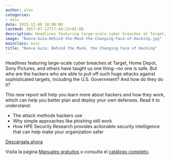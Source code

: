 ```yaml
---
author: alex
categories:
- misc
date: 2015-12-08 10:00:00
lastmod: 2017-07-12T17:44:23+01:00
description: Headlines featuring large-scale cyber breaches at Target, Home Depot, Sony Pictures, and others have taught us one thing--no one is safe. But who are the hackers who are able to pull off such huge attacks against sophisticated targets, including the U.S. Government? And how do they do it?
image: "Nueva-Guía-Behind-the-Mask-the-Changing-Face-of-Hacking.jpg"
mainclass: misc
title: "Nueva Guía: Behind the Mask, the Changing Face of Hacking"
---
```


<figure>
    <a href="http://elbauldelprogramador.tradepub.com/c/pubRD.mpl?sr=oc&_t=oc:&qf=w_hp467"><amp-img sizes="(min-width: 199px) 199px, 100vw" on="tap:lightbox1" role="button" tabindex="0" layout="responsive" src="/img/Nueva-Guía-Behind-the-Mask-the-Changing-Face-of-Hacking2.jpg" title="Nueva Guía: Behind the Mask, the Changing Face of Hacking" alt="Nueva Guía: Behind the Mask, the Changing Face of Hacking" width="199px" height="258px" /></a>
</figure>

Headlines featuring large-scale cyber breaches at Target, Home Depot, Sony Pictures, and others have taught us one thing--no one is safe. But who are the hackers who are able to pull off such huge attacks against sophisticated targets, including the U.S. Government? And how do they do it?

This new report will help you learn more about hackers and how they work, which can help you better plan and deploy your own defenses. Read it to understand:

<!--more--><!--ad-->

- The attack methods hackers use
- Why simple approaches like phishing still work
- How HPE Security Research provides actionable security intelligence that can help make your organization safer

<div class="button-post">
<a href="http://elbauldelprogramador.tradepub.com/c/pubRD.mpl?sr=oc&_t=oc:&qf=w_hp467" target="_blank">Descárgala ahora</a>
</div>

Visita la página [Manuales gratuitos][2] o consulta el [catálogo completo][3].


[2]: https://elbauldelprogramador.com/manuales-gratuitos/
[3]: http://elbauldelprogramador.tradepub.com/category/information-technology/1207/ "Catálogo completo de Guías gratuítas "
